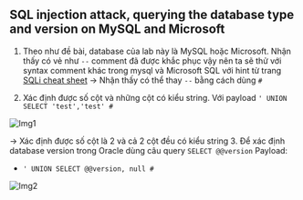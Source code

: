 ## SQL injection attack, querying the database type and version on MySQL and Microsoft

1. Theo như đề bài, database của lab này là MySQL hoặc Microsoft. Nhận thấy có vẻ như ``--`` comment đã được khắc phục vậy nên ta sẽ thử với syntax comment khác trong mysql và Microsoft SQL với hint từ trang [SQLi cheat sheet](https://portswigger.net/web-security/sql-injection/cheat-sheet)
-> Nhận thấy có thể thay ``--`` bằng cách dùng ``#``

2. Xác định được số cột và những cột có kiểu string. Với payload ```' UNION SELECT 'test','test' #```

![Img1](\asset/../img/determine_col_num.png)

-> Xác định được số cột là 2 và cả 2 cột đều có kiểu string
3. Để xác định database version trong Oracle dùng câu query ``SELECT @@version``
Payload: 	
- ```' UNION SELECT @@version, null #```

![Img2](\asset/../img/done.png)